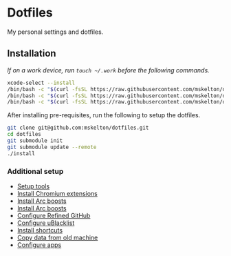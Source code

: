 # Dotfiles

My personal settings and dotfiles.

## Installation

_If on a work device, run `touch ~/.work` before the following commands._

```bash
xcode-select --install
/bin/bash -c "$(curl -fsSL https://raw.githubusercontent.com/mskelton/dotfiles/HEAD/scripts/git.sh)"
/bin/bash -c "$(curl -fsSL https://raw.githubusercontent.com/mskelton/dotfiles/HEAD/scripts/brew.sh)"
/bin/bash -c "$(curl -fsSL https://raw.githubusercontent.com/mskelton/dotfiles/HEAD/scripts/macos.sh)"
```

After installing pre-requisites, run the following to setup the dotfiles.

```bash
git clone git@github.com:mskelton/dotfiles.git
cd dotfiles
git submodule init
git submodule update --remote
./install
```

### Additional setup

- [Setup tools](https://github.com/mskelton/dotfiles/tree/main/docs/tools.md)
- [Install Chromium extensions](https://github.com/mskelton/dotfiles/tree/main/docs/chromium-extensions.md)
- [Install Arc boosts](https://github.com/mskelton/dotfiles/tree/main/docs/arc-boosts.md)
- [Install Arc boosts](https://github.com/mskelton/dotfiles/tree/main/docs/arc-boosts.md)
- [Configure Refined GitHub](https://github.com/mskelton/dotfiles/tree/main/docs/refined-github.md)
- [Configure uBlacklist](https://github.com/mskelton/dotfiles/tree/main/docs/ublacklist.md)
- [Install shortcuts](https://github.com/mskelton/dotfiles/tree/main/docs/shortcuts.md)
- [Copy data from old machine](https://github.com/mskelton/dotfiles/tree/main/docs/shortcuts.md)
- [Configure apps](https://github.com/mskelton/dotfiles/tree/main/docs/configure-apps.md)
